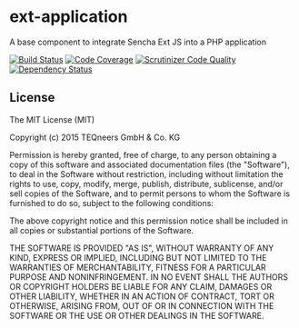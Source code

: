# ext-application
A base component to integrate Sencha Ext JS into a PHP application

[![Build Status](https://travis-ci.org/teqneers/ext-application.svg?branch=master)](https://travis-ci.org/teqneers/ext-application)
[![Code Coverage](https://scrutinizer-ci.com/g/teqneers/ext-application/badges/coverage.png?b=master)](https://scrutinizer-ci.com/g/teqneers/ext-application/?branch=master)
[![Scrutinizer Code Quality](https://scrutinizer-ci.com/g/teqneers/ext-application/badges/quality-score.png?b=master)](https://scrutinizer-ci.com/g/teqneers/ext-application/?branch=master)
[![Dependency Status](https://www.versioneye.com/user/projects/55b4baa2643533001a00065d/badge.svg?style=flat)](https://www.versioneye.com/user/projects/55b4baa2643533001a00065d)

## License

The MIT License (MIT)

Copyright (c) 2015 TEQneers GmbH & Co. KG

Permission is hereby granted, free of charge, to any person obtaining a copy
of this software and associated documentation files (the "Software"), to deal
in the Software without restriction, including without limitation the rights
to use, copy, modify, merge, publish, distribute, sublicense, and/or sell
copies of the Software, and to permit persons to whom the Software is
furnished to do so, subject to the following conditions:

The above copyright notice and this permission notice shall be included in all
copies or substantial portions of the Software.

THE SOFTWARE IS PROVIDED "AS IS", WITHOUT WARRANTY OF ANY KIND, EXPRESS OR
IMPLIED, INCLUDING BUT NOT LIMITED TO THE WARRANTIES OF MERCHANTABILITY,
FITNESS FOR A PARTICULAR PURPOSE AND NONINFRINGEMENT. IN NO EVENT SHALL THE
AUTHORS OR COPYRIGHT HOLDERS BE LIABLE FOR ANY CLAIM, DAMAGES OR OTHER
LIABILITY, WHETHER IN AN ACTION OF CONTRACT, TORT OR OTHERWISE, ARISING FROM,
OUT OF OR IN CONNECTION WITH THE SOFTWARE OR THE USE OR OTHER DEALINGS IN THE
SOFTWARE.

